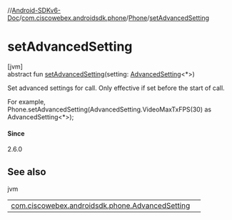 //[Android-SDKv6-Doc](../../../index.md)/[com.ciscowebex.androidsdk.phone](../index.md)/[Phone](index.md)/[setAdvancedSetting](set-advanced-setting.md)

# setAdvancedSetting

[jvm]\
abstract fun [setAdvancedSetting](set-advanced-setting.md)(setting: [AdvancedSetting](../-advanced-setting/index.md)&lt;*&gt;)

Set advanced settings for call. Only effective if set before the start of call.

For example, Phone.setAdvancedSetting(AdvancedSetting.VideoMaxTxFPS(30) as AdvancedSetting<*>);

#### Since

2.6.0

## See also

jvm

| | |
|---|---|
| [com.ciscowebex.androidsdk.phone.AdvancedSetting](../-advanced-setting/index.md) |  |
